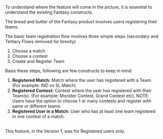 To understand where the feature will come in the picture, it is essential to understand the existing Fantasy constructs. 

The bread and butter of the Fantasy product involves users registering their teams.

The basic team registration flow involves three simple steps (secondary and Tertiary Flows removed for brevity)



1. Choose a match
2. Choose a contest
3. Create and Register Team

Basis these steps, following are few constructs to keep in mind



1. **Registered Match:** Match where the user has registered with a Team. (For example: IND vs SL Match)
2. **Registered Contest:** Contest where the user has registered with their Team(s). (For example: Monster Contest, Grand Contest etc). NOTE: Users have the option to choose 1 or many contests and register with same or different teams. 
3. **Registered User in a Match:** User who has at least one team registered in one contest of a match. 

 \
This feature, in the Version 1, was for Registered users only.